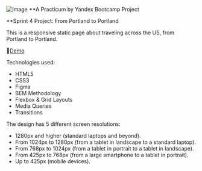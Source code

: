 ![image](https://drive.google.com/file/d/18WuV0u9EWW0x98_7mStJ5TxdFlzM3J_k/view?usp=sharing)
**A Practicum by Yandex Bootcamp Project

**Sprint 4 Project: From Portland to Portland

This is a responsive static page about traveling across the US, from Portland to Portland. 

:link:[Demo](https://jmmoseley.github.io/web_project_3/)

Technologies used:
* HTML5
* CSS3 
* Figma
* BEM Methodology
* Flexbox & Grid Layouts
* Media Queries
* Transitions

The design has 5 different screen resolutions:
*	1280px and higher (standard laptops and beyond).
*	From 1024px to 1280px (from a tablet in landscape to a standard laptop).
*	From 768px to 1024px (from a tablet in portrait to a tablet in landscape).
*	From 425px to 768px (from a large smartphone to a tablet in portrait).
*	Up to 425px (mobile devices).

